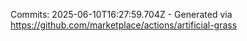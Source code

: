 Commits: 2025-06-10T16:27:59.704Z - Generated via https://github.com/marketplace/actions/artificial-grass
<br>

